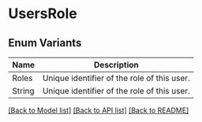 # UsersRole

## Enum Variants

| Name | Description |
|---- | -----|
| Roles | Unique identifier of the role of this user. |
| String | Unique identifier of the role of this user. |

[[Back to Model list]](../README.md#documentation-for-models) [[Back to API list]](../README.md#documentation-for-api-endpoints) [[Back to README]](../README.md)


